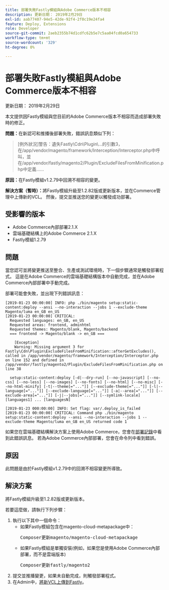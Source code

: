 ```yaml
---
title: 部署失敗Fastly模組與Adobe Commerce版本不相容
description: 更新日期： 2019年2月29日
exl-id: aab77407-94e5-42de-92f4-2f0c19e24fa4
feature: Deploy, Extensions
role: Developer
source-git-commit: 2aeb2355b74d1cdfc62b5e7c5aa04fcd0a654733
workflow-type: tm+mt
source-wordcount: '329'
ht-degree: 0%

---
```


# 部署失敗Fastly模組與Adobe Commerce版本不相容

更新日期： 2019年2月29日

本文提供因Fastly模組與您目前的Adobe Commerce版本不相容而造成部署失敗時的修正。

**問題：**&#x200B;在新認可和推播後部署失敗，錯誤訊息類似下列：

>\[例外狀況\]警告：遺失Fastly\\Cdn\\Plugin\\...的引數3，在/app/vendor/magento/framework/Interception/Interceptor.php中呼叫，並在/app/vendor/fastly/magento2/Plugin/ExcludeFilesFromMinification.php中定義……

**原因：**&#x200B;在Fastly模組v1.2.79中回溯不相容的變更。

**解決方案（暫時）：**&#x200B;將Fastly模組升級至1.2.82版或更新版本，並在Commerce管理中上傳新的VCL。 然後，提交並推送您的變更以觸發成功部署。

## 受影響的版本

* Adobe Commerce內部部署2.1.X
* 雲端基礎結構上的Adobe Commerce 2.1.X
* Fastly模組1.2.79

## 問題

當您認可並將變更推送至整合、生產或測試環境時，下一個步驟通常是觸發部署程式。 這是在Adobe Commerce的雲端基礎結構版本中自動完成，並在Adobe Commerce內部部署中手動完成。

部署可能會失敗，並出現下列錯誤訊息：

```
[2019-01-23 00:00:00] INFO: php ./bin/magento setup:static-content:deploy --ansi --no-interaction --jobs 1 --exclude-theme Magento/luma en_GB en_US
[2019-01-23 00:00:00] CRITICAL:
  Requested languages: en_GB, en_US
  Requested areas: frontend, adminhtml
  Requested themes: Magento/blank, Magento/backend
  === frontend -> Magento/blank -> en_GB ===

    [Exception]
    Warning: Missing argument 3 for Fastly\Cdn\Plugin\ExcludeFilesFromMinification::afterGetExcludes(), called in /app/vendor/magento/framework/Interception/Interceptor.php on line 152 and defined in /app/vendor/fastly/magento2/Plugin/ExcludeFilesFromMinification.php on line 38

  setup:static-content:deploy [-d|--dry-run] [--no-javascript] [--no-css] [--no-less] [--no-images] [--no-fonts] [--no-html] [--no-misc] [--no-html-minify] [-t|--theme[="..."]] [--exclude-theme[="..."]] [-l|--language[="..."]] [--exclude-language[="..."]] [-a|--area[="..."]] [--exclude-area[="..."]] [-j|--jobs[="..."]] [--symlink-locale] [languages1] ... [languagesN]

[2019-01-23 000:00:00] INFO: Set flag: var/.deploy_is_failed
[2019-01-23 00:00:00] CRITICAL: Command php ./bin/magento setup:static-content:deploy --ansi --no-interaction --jobs 1 --exclude-theme Magento/luma en_GB en_US returned code 1
```

如果您在雲端基礎結構解決方案上使用Adobe Commerce，您會在[部署記錄](https://experienceleague.adobe.com/zh-hant/docs/commerce-cloud-service/user-guide/develop/test/log-locations)中看到此錯誤訊息。 若為Adobe Commerce內部部署，您會在命令列中看到錯誤。

## 原因

此問題是由於Fastly模組v1.2.79中的回溯不相容變更所導致。

## 解決方案

將Fastly模組升級至1.2.82版或更新版本。

若要這麼做，請執行下列步驟：

1. 執行以下其中一個命令：
   * 如果Fastly模組包含在magento-cloud-metapackage中：    <pre>Composer更新magento/magento-cloud-metapackage</pre>
   * 如果Fastly模組是單獨安裝(例如，如果您是使用Adobe Commerce內部部署，而不是雲端版本) <pre>Composer更新fastly/magento2</pre>
1. 提交並推播變更，如果未自動完成，則觸發部署程式。
1. 在Admin中，[將新VCL上傳到Fastly](https://experienceleague.adobe.com/zh-hant/docs/commerce-cloud-service/user-guide/cdn/setup-fastly/fastly-configuration#upload-vcl-snippets)。
